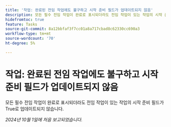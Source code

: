 ```yaml
---
title: '작업: 완료된 전임 작업에도 불구하고 시작 준비 필드가 업데이트되지 않음'
description: 모든 필수 전임 작업이 완료로 표시되더라도 전임 작업이 있는 작업의 시작 준비 필드가 True로 업데이트되지 않습니다.
hidefromtoc: true
feature: Tasks
source-git-commit: 8a12bbfaf3f7cc01a8a717cbad8c62330cc690a3
workflow-type: tm+mt
source-wordcount: '70'
ht-degree: 5%

---
```


# 작업: 완료된 전임 작업에도 불구하고 시작 준비 필드가 업데이트되지 않음

모든 필수 전임 작업이 완료로 표시되더라도 전임 작업이 있는 작업의 시작 준비 필드가 True로 업데이트되지 않습니다.

_2024년 10월 1일에 처음 보고되었습니다._

